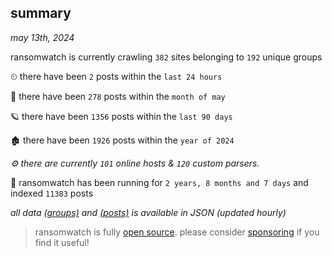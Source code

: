 
## summary
_may 13th, 2024_

ransomwatch is currently crawling `382` sites belonging to `192` unique groups

⏲ there have been `2` posts within the `last 24 hours`

🦈 there have been `278` posts within the `month of may`

🪐 there have been `1356` posts within the `last 90 days`

🏚 there have been `1926` posts within the `year of 2024`

_⚙️ there are currently `101` online hosts & `120` custom parsers._

🦕 ransomwatch has been running for `2 years, 8 months and 7 days` and indexed `11383` posts

_all data  [(groups)](http://ransomwhat.telemetry.ltd/groups) and [(posts)](http://ransomwhat.telemetry.ltd/posts) is available in JSON (updated hourly)_

> ransomwatch is fully [open source](https://github.com/joshhighet/ransomwatch#ransomwatch--). please consider [sponsoring](https://github.com/sponsors/joshhighet) if you find it useful!
